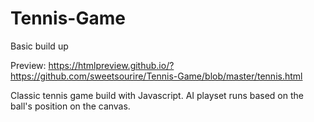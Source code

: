 # Tennis-Game
Basic build up

Preview:
https://htmlpreview.github.io/?https://github.com/sweetsourire/Tennis-Game/blob/master/tennis.html

Classic tennis game build with Javascript. 
AI playset runs based on the ball's position on the canvas.
